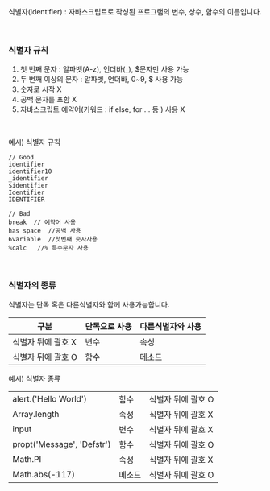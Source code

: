 식별자(identifier) : 자바스크립트로 작성된 프로그램의 변수, 상수, 함수의 이름입니다.

<br />


### 식별자 규칙

1. 첫 번째 문자 : 알파벳(A-z), 언더바(\_), $문자만 사용 가능 
2. 두 번째 이상의 문자 : 알파벳, 언더바, 0~9, $ 사용 가능
3. 숫자로 시작 X
4. 공백 문자를 포함 X
5. 자바스크립트 예약어(키워드 : if else, for ... 등 ) 사용 X

<br />

예시) 식별자 규칙

```
// Good
identifier
identifier10
_identifier
$identifier
Identifier
IDENTIFIER

// Bad
break  // 예약어 사용
has space  //공백 사용
6variable  //첫번째 숫자사용
%calc  	//% 특수문자 사용
```

<br />

### 식별자의 종류
식별자는 단독 혹은 다른식별자와 함께 사용가능합니다. 

| 구분 |단독으로 사용| 다른식별자와 사용|
| - | - | - |
| 식별자 뒤에 괄호 X |변수 | 속성 |
| 식별자 뒤에 괄호 O | 함수 | 메소드 |

예시) 식별자 종류

|  | | |
| - | - | - |
| alert.('Hello World') |함수| 식별자 뒤에 괄호 O |
| Array.length |속성| 	식별자 뒤에 괄호 X |
| input |변수| 	식별자 뒤에 괄호 X |
| propt('Message', 'Defstr') |함수| 식별자 뒤에 괄호 O |
| Math.PI |속성| 	식별자 뒤에 괄호 X |
| Math.abs(-117) |메소드| 식별자 뒤에 괄호 O |



<br />
